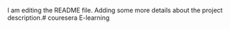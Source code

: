 I am editing the README file. Adding some more details about the project description.# couresera
E-learning
